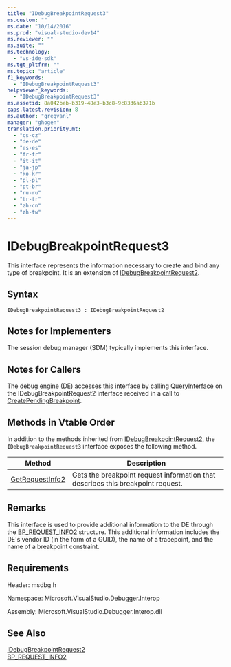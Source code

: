 ```yaml
---
title: "IDebugBreakpointRequest3"
ms.custom: ""
ms.date: "10/14/2016"
ms.prod: "visual-studio-dev14"
ms.reviewer: ""
ms.suite: ""
ms.technology: 
  - "vs-ide-sdk"
ms.tgt_pltfrm: ""
ms.topic: "article"
f1_keywords: 
  - "IDebugBreakpointRequest3"
helpviewer_keywords: 
  - "IDebugBreakpointRequest3"
ms.assetid: 8a042beb-b319-48e3-b3c8-9c8336ab371b
caps.latest.revision: 8
ms.author: "gregvanl"
manager: "ghogen"
translation.priority.mt: 
  - "cs-cz"
  - "de-de"
  - "es-es"
  - "fr-fr"
  - "it-it"
  - "ja-jp"
  - "ko-kr"
  - "pl-pl"
  - "pt-br"
  - "ru-ru"
  - "tr-tr"
  - "zh-cn"
  - "zh-tw"
---
```

# IDebugBreakpointRequest3
This interface represents the information necessary to create and bind any type of breakpoint. It is an extension of [IDebugBreakpointRequest2](../extensibility/idebugbreakpointrequest2.md).  
  
## Syntax  
  
```  
IDebugBreakpointRequest3 : IDebugBreakpointRequest2  
```  
  
## Notes for Implementers  
 The session debug manager (SDM) typically implements this interface.  
  
## Notes for Callers  
 The debug engine (DE) accesses this interface by calling [QueryInterface](../Topic/QueryInterface.md) on the IDebugBreakpointRequest2 interface received in a call to [CreatePendingBreakpoint](../extensibility/idebugengine2--creatependingbreakpoint.md).  
  
## Methods in Vtable Order  
 In addition to the methods inherited from [IDebugBreakpointRequest2](../extensibility/idebugbreakpointrequest2.md), the `IDebugBreakpointRequest3` interface exposes the following method.  
  
|Method|Description|  
|------------|-----------------|  
|[GetRequestInfo2](../extensibility/idebugbreakpointrequest3--getrequestinfo2.md)|Gets the breakpoint request information that describes this breakpoint request.|  
  
## Remarks  
 This interface is used to provide additional information to the DE through the [BP_REQUEST_INFO2](../extensibility/bp_request_info2.md) structure. This additional information includes the DE's vendor ID (in the form of a GUID), the name of a tracepoint, and the name of a breakpoint constraint.  
  
## Requirements  
 Header: msdbg.h  
  
 Namespace: Microsoft.VisualStudio.Debugger.Interop  
  
 Assembly: Microsoft.VisualStudio.Debugger.Interop.dll  
  
## See Also  
 [IDebugBreakpointRequest2](../extensibility/idebugbreakpointrequest2.md)   
 [BP_REQUEST_INFO2](../extensibility/bp_request_info2.md)
